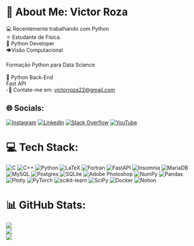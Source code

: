 # 💫 About Me: Victor Roza
💻 Recentemente trabalhando com Python<br>⚛️ Estudante de Física.<br>🐍 Python Developer<br>👁️Visão Computacional<br><br>Formação Python para Data Science<br><br>🐍 Python Back-End<br>Fast API<br>-📨 Contate-me em: victorroza22@gmail.com


## 🌐 Socials:
[![Instagram](https://img.shields.io/badge/Instagram-%23E4405F.svg?logo=Instagram&logoColor=white)](https://instagram.com/victorroza22) [![LinkedIn](https://img.shields.io/badge/LinkedIn-%230077B5.svg?logo=linkedin&logoColor=white)](https://www.linkedin.com/in/victor-roza-souza-804a031a0/) [![Stack Overflow](https://img.shields.io/badge/-Stackoverflow-FE7A16?logo=stack-overflow&logoColor=white)](https://stackoverflow.com/users/17430753) [![YouTube](https://img.shields.io/badge/YouTube-%23FF0000.svg?logo=YouTube&logoColor=white)](https://www.youtube.com/channel/UCjNM_y5b1OVzANf4sXh8rug) 

# 💻 Tech Stack:
![C](https://img.shields.io/badge/c-%2300599C.svg?style=for-the-badge&logo=c&logoColor=white) ![C++](https://img.shields.io/badge/c++-%2300599C.svg?style=for-the-badge&logo=c%2B%2B&logoColor=white) ![Python](https://img.shields.io/badge/python-3670A0?style=for-the-badge&logo=python&logoColor=ffdd54) ![LaTeX](https://img.shields.io/badge/latex-%23008080.svg?style=for-the-badge&logo=latex&logoColor=white) ![Fortran](https://img.shields.io/badge/Fortran-%23734F96.svg?style=for-the-badge&logo=fortran&logoColor=white) ![FastAPI](https://img.shields.io/badge/FastAPI-005571?style=for-the-badge&logo=fastapi) ![Insomnia](https://img.shields.io/badge/Insomnia-black?style=for-the-badge&logo=insomnia&logoColor=5849BE) ![MariaDB](https://img.shields.io/badge/MariaDB-003545?style=for-the-badge&logo=mariadb&logoColor=white) ![MySQL](https://img.shields.io/badge/mysql-%2300f.svg?style=for-the-badge&logo=mysql&logoColor=white) ![Postgres](https://img.shields.io/badge/postgres-%23316192.svg?style=for-the-badge&logo=postgresql&logoColor=white) ![SQLite](https://img.shields.io/badge/sqlite-%2307405e.svg?style=for-the-badge&logo=sqlite&logoColor=white) ![Adobe Photoshop](https://img.shields.io/badge/adobephotoshop-%2331A8FF.svg?style=for-the-badge&logo=adobephotoshop&logoColor=white) ![NumPy](https://img.shields.io/badge/numpy-%23013243.svg?style=for-the-badge&logo=numpy&logoColor=white) ![Pandas](https://img.shields.io/badge/pandas-%23150458.svg?style=for-the-badge&logo=pandas&logoColor=white) ![Plotly](https://img.shields.io/badge/Plotly-%233F4F75.svg?style=for-the-badge&logo=plotly&logoColor=white) ![PyTorch](https://img.shields.io/badge/PyTorch-%23EE4C2C.svg?style=for-the-badge&logo=PyTorch&logoColor=white) ![scikit-learn](https://img.shields.io/badge/scikit--learn-%23F7931E.svg?style=for-the-badge&logo=scikit-learn&logoColor=white) ![SciPy](https://img.shields.io/badge/SciPy-%230C55A5.svg?style=for-the-badge&logo=scipy&logoColor=%white) ![Docker](https://img.shields.io/badge/docker-%230db7ed.svg?style=for-the-badge&logo=docker&logoColor=white) ![Notion](https://img.shields.io/badge/Notion-%23000000.svg?style=for-the-badge&logo=notion&logoColor=white)
# 📊 GitHub Stats:
![](https://github-readme-stats.vercel.app/api?username=Vicrrs&theme=vue-dark&hide_border=false&include_all_commits=true&count_private=true)<br/>
![](https://github-readme-streak-stats.herokuapp.com/?user=Vicrrs&theme=vue-dark&hide_border=false)<br/>
![](https://github-readme-stats.vercel.app/api/top-langs/?username=Vicrrs&theme=vue-dark&hide_border=false&include_all_commits=true&count_private=true&layout=compact)



